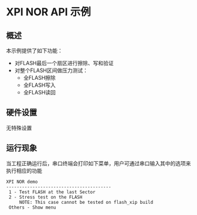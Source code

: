 # XPI NOR API 示例

## 概述

本示例提供了如下功能：
- 对FLASH最后一个扇区进行擦除、写和验证
- 对整个FLASH区间做压力测试：
  - 全FLASH擦除
  - 全FLASH写入
  - 全FLASH读回

## 硬件设置

无特殊设置

## 运行现象

当工程正确运行后，串口终端会打印如下菜单，用户可通过串口输入其中的选项来执行相应的功能
```console
XPI NOR demo
----------------------------------------
 1 - Test FLASH at the last Sector
 2 - Stress test on the FLASH
     NOTE: This case cannot be tested on flash_xip build
 Others - Show menu
```